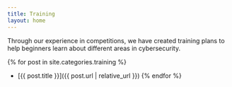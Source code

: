 ```yaml
---
title: Training
layout: home
---
```


Through our experience in competitions, we have created training plans to help beginners learn about different areas in cybersecurity.

{% for post in site.categories.training %}
- [{{ post.title }}]({{ post.url | relative_url }})
{% endfor %}
